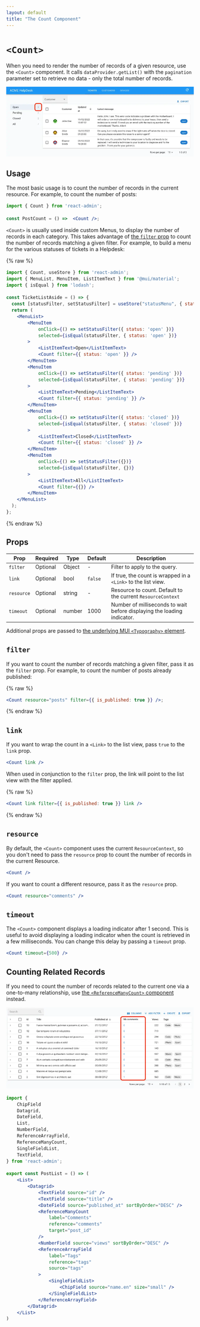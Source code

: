 ```yaml
---
layout: default
title: "The Count Component"
---
```


# `<Count>`

When you need to render the number of records of a given resource, use the `<Count>` component. It calls `dataProvider.getList()` with the `pagination` parameter set to retrieve no data - only the total number of records.

![Count](./img/count.webp)

## Usage

The most basic usage is to count the number of records in the current resource. For example, to count the number of posts:

```jsx
import { Count } from 'react-admin';

const PostCount = () =>  <Count />;
```

`<Count>` is usually used inside custom Menus, to display the number of records in each category. This takes advantage of [the `filter` prop](#filter) to count the number of records matching a given filter. For example, to build a menu for the various statuses of tickets in a Helpdesk:

{% raw %}
```jsx
import { Count, useStore } from 'react-admin';
import { MenuList, MenuItem, ListItemText } from '@mui/material';
import { isEqual } from 'lodash';

const TicketListAside = () => {
  const [statusFilter, setStatusFilter] = useStore("statusMenu", { status: 'open' });
  return (
    <MenuList>
        <MenuItem
            onClick={() => setStatusFilter({ status: 'open' })}
            selected={isEqual(statusFilter, { status: 'open' })}
        >
            <ListItemText>Open</ListItemText>
            <Count filter={{ status: 'open' }} />
        </MenuItem>
        <MenuItem
            onClick={() => setStatusFilter({ status: 'pending' })}
            selected={isEqual(statusFilter, { status: 'pending' })}
        >
            <ListItemText>Pending</ListItemText>
            <Count filter={{ status: 'pending' }} />
        </MenuItem>
        <MenuItem
            onClick={() => setStatusFilter({ status: 'closed' })}
            selected={isEqual(statusFilter, { status: 'closed' })}
        >
            <ListItemText>Closed</ListItemText>
            <Count filter={{ status: 'closed' }} />
        </MenuItem>
        <MenuItem
            onClick={() => setStatusFilter({})}
            selected={isEqual(statusFilter, {})}
        >
            <ListItemText>All</ListItemText>
            <Count filter={{}} />
        </MenuItem>
    </MenuList>
  );
};
```
{% endraw %}


## Props

| Prop       | Required | Type   | Default | Description                                                             |
| ---------- | -------- | ------ | ------- | ----------------------------------------------------------------------- |
| `filter`   | Optional | Object | -       | Filter to apply to the query.                                           |
| `link`     | Optional | bool   | `false` | If true, the count is wrapped in a `<Link>` to the list view.           |
| `resource` | Optional | string | -       | Resource to count. Default to the current `ResourceContext`             |
| `timeout`  | Optional | number | 1000    | Number of milliseconds to wait before displaying the loading indicator. |

Additional props are passed to [the underlying MUI `<Typography>` element](https://mui.com/material-ui/api/typography/).

## `filter`

If you want to count the number of records matching a given filter, pass it as the `filter` prop. For example, to count the number of posts already published:

{% raw %}
```jsx
<Count resource="posts" filter={{ is_published: true }} />;
```
{% endraw %}

## `link`

If you want to wrap the count in a `<Link>` to the list view, pass `true` to the `link` prop. 
```jsx
<Count link />
```

When used in conjunction to the `filter` prop, the link will point to the list view with the filter applied.

{% raw %}
```jsx
<Count link filter={{ is_published: true }} link />
```
{% endraw %}

## `resource`

By default, the `<Count>` component uses the current `ResourceContext`, so you don't need to pass the `resource` prop to count the number of records in the current Resource.

```jsx
<Count />
```

If you want to count a different resource, pass it as the `resource` prop.

```jsx
<Count resource="comments" />
```

## `timeout`

The `<Count>` component displays a loading indicator after 1 second. This is useful to avoid displaying a loading indicator when the count is retrieved in a few milliseconds. You can change this delay by passing a `timeout` prop.

```jsx
<Count timeout={500} />
```

## Counting Related Records

If you need to count the number of records related to the current one via a one-to-many relationship, use [the `<ReferenceManyCount>` component](./ReferenceManyCount.md) instead.

![ReferenceManyCount](./img/reference_many_count.webp)

```jsx
import { 
    ChipField
    Datagrid,
    DateField,
    List,
    NumberField,
    ReferenceArrayField,
    ReferenceManyCount,
    SingleFieldList,
    TextField,
} from 'react-admin';

export const PostList = () => (
    <List>
        <Datagrid>
            <TextField source="id" />
            <TextField source="title" />
            <DateField source="published_at" sortByOrder="DESC" />
            <ReferenceManyCount
                label="Comments"
                reference="comments"
                target="post_id"
            />
            <NumberField source="views" sortByOrder="DESC" />
            <ReferenceArrayField
                label="Tags"
                reference="tags"
                source="tags"
            >
                <SingleFieldList>
                    <ChipField source="name.en" size="small" />
                </SingleFieldList>
            </ReferenceArrayField>
        </Datagrid>
    </List>
)
```